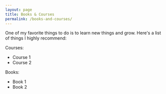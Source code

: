 ```yaml
---
layout: page
title: Books & Courses
permalink: /books-and-courses/
---
```


One of my favorite things to do is to learn new things and grow. Here's a list
of things I highly recommend:

Courses:

- Course 1
- Course 2

Books:

- Book 1
- Book 2
